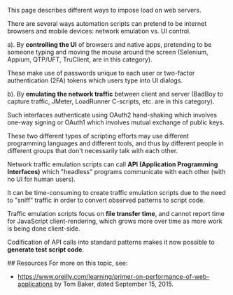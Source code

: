 This page describes different ways to impose load on web servers.

There are several ways automation scripts can pretend to be internet browsers and mobile devices:
network emulation vs. UI control.

<a name="FuncTestScript"></a>
a). By **controlling the UI** of browsers and native apps,
pretending to be someone typing and moving the mouse around the screen
(Selenium, Appium, QTP/UFT, TruClient, are in this category).

These make use of passwords unique to each user
or two-factor authentication (2FA) tokens which users type into UI dialogs.

<a name="NetworkEmulationTestScript"></a>
b). By **emulating the network traffic** between client and server
(BadBoy to capture traffic, JMeter, LoadRunner C-scripts, etc. are in this category).

Such interfaces authenticate using OAuth2 hand-shaking which involves one-way signing or
OAuth1 which involves mutual exchange of public keys.

These two different types of scripting efforts may
use different programming languages and different tools,
and thus by different people in different groups that don't necessarily talk with each other.

Network traffic emulation scripts can call **API (Application Programming Interfaces)**
which "headless" programs communicate with each other (with no UI for human users).

It can be time-consuming to create traffic emulation scripts due to the need to "sniff" traffic
in order to convert observed patterns to script code.

Traffic emulation scripts focus on **file transfer time**,
and cannot report time for JavaScript client-rendering,
which grows more over time as more work is being done client-side.

Codification of API calls into standard patterns makes it now possible to 
**generate test script code**.


<a id="Resources">
## Resources</a>
For more on this topic, see:

* https://www.oreilly.com/learning/primer-on-performance-of-web-applications
  by Tom Baker, dated September 15, 2015.
